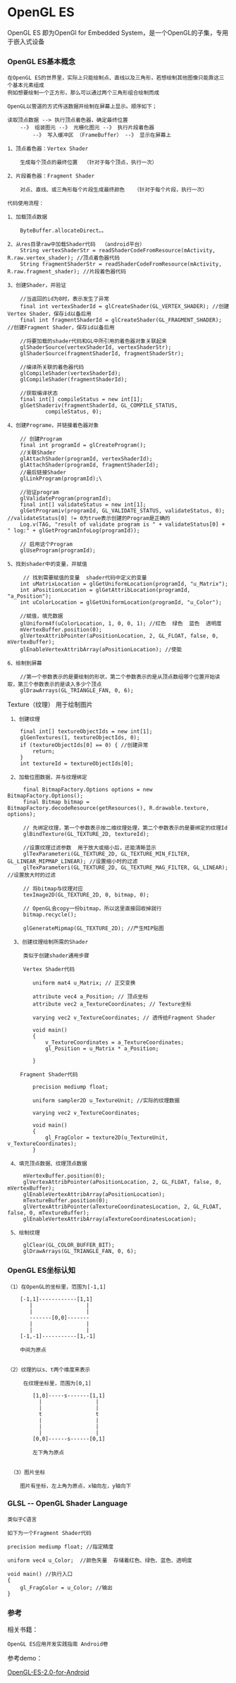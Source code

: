 # OpenGL ES

OpenGL ES 即为OpenGl for Embedded System，是一个OpenGL的子集，专用于嵌入式设备
    
### OpenGL ES基本概念

    在OpenGL ES的世界里，实际上只能绘制点、直线以及三角形，若想绘制其他图像只能靠这三个基本元素组成
    例如想要绘制一个正方形，那么可以通过两个三角形组合绘制而成

    OpenGL以管道的方式传送数据并绘制在屏幕上显示。顺序如下；
    
    读取顶点数据 --> 执行顶点着色器，确定最终位置 
        --》 组装图元 --》 光栅化图元 --》 执行片段着色器 
            --》 写入缓冲区 （FrameBuffer） --》 显示在屏幕上

    1、顶点着色器：Vertex Shader
    
        生成每个顶点的最终位置  （针对于每个顶点，执行一次）
    
    2、片段着色器：Fragment Shader
        
        对点、直线、或三角形每个片段生成最终颜色   （针对于每个片段，执行一次）
        
    代码使用流程：
    
    1、加载顶点数据  
    
        ByteBuffer.allocateDirect。。
        
    2、从res目录raw中加载Shader代码  （android平台）
        String vertexShaderStr = readShaderCodeFromResource(mActivity, R.raw.vertex_shader); //顶点着色器代码
        String fragmentShaderStr = readShaderCodeFromResource(mActivity, R.raw.fragment_shader); //片段着色器代码
        
    3、创建Shader，并验证
     
        //当返回的id为0时，表示发生了异常
        final int vertexShaderId = glCreateShader(GL_VERTEX_SHADER); //创建Vertex Shader，保存id以备后用
        final int fragmentShaderId = glCreateShader(GL_FRAGMENT_SHADER); //创建Fragment Shader，保存id以备后用
        
        //将要加载的shader代码和GL中所引用的着色器对象关联起来
        glShaderSource(vertexShaderId, vertexShaderStr);
        glShaderSource(fragmentShaderId, fragmentShaderStr);
        
        //编译所关联的着色器代码
        glCompileShader(vertexShaderId);
        glCompileShader(fragmentShaderId);
        
        //获取编译状态
        final int[] compileStatus = new int[1];
        glGetShaderiv(fragmentShaderId, GL_COMPILE_STATUS,
                compileStatus, 0);

    4、创建Programe，并链接着色器对象
    
        // 创建Program
        final int programId = glCreateProgram();
        //关联Shader
        glAttachShader(programId, vertexShaderId);
        glAttachShader(programId, fragmentShaderId);
        //最后链接Shader
        glLinkProgram(programId);\
        
        //验证program
        glValidateProgram(programId);
        final int[] validateStatus = new int[1];
        glGetProgramiv(programId, GL_VALIDATE_STATUS, validateStatus, 0); //validateStatus[0] != 0为true表示创建的Program是正确的
        Log.v(TAG, "result of validate program is " + validateStatus[0] + " log:" + glGetProgramInfoLog(programId));
        
        // 启用这个Program
        glUseProgram(programId);
    
    5、找到shader中的变量，并赋值
    
         // 找到需要赋值的变量  shader代码中定义的变量
        int uMatrixLocation = glGetUniformLocation(programId, "u_Matrix");
        int aPositionLocation = glGetAttribLocation(programId, "a_Position");
        int uColorLocation = glGetUniformLocation(programId, "u_Color");
        
        //赋值，填充数据
        glUniform4f(uColorLocation, 1, 0, 0, 1); //红色  绿色  蓝色  透明度
        mVertexBuffer.position(0);
        glVertexAttribPointer(aPositionLocation, 2, GL_FLOAT, false, 0, mVertexBuffer);
        glEnableVertexAttribArray(aPositionLocation); //使能
        
    6、绘制到屏幕
    
        //第一个参数表示的是要绘制的形状，第二个参数表示的是从顶点数组哪个位置开始读取，第三个参数表示的是读入多少个顶点
        glDrawArrays(GL_TRIANGLE_FAN, 0, 6);
        
        
Texture（纹理）  用于绘制图片

     1、创建纹理
     
        final int[] textureObjectIds = new int[1];
        glGenTextures(1, textureObjectIds, 0);
        if (textureObjectIds[0] == 0) { //创建异常
            return;
        }
        int textureId = textureObjectIds[0];
        
     2、加载位图数据，并与纹理绑定
     
         final BitmapFactory.Options options = new BitmapFactory.Options();
         final Bitmap bitmap = BitmapFactory.decodeResource(getResources(), R.drawable.texture, options);
         
         // 先绑定纹理，第一个参数表示按二维纹理处理，第二个参数表示的是要绑定的纹理Id
         glBindTexture(GL_TEXTURE_2D, textureId); 
         
         //设置纹理过滤参数  用于放大或缩小后，还能清晰显示
         glTexParameteri(GL_TEXTURE_2D, GL_TEXTURE_MIN_FILTER, GL_LINEAR_MIPMAP_LINEAR); //设置缩小时的过滤
         glTexParameteri(GL_TEXTURE_2D, GL_TEXTURE_MAG_FILTER, GL_LINEAR); //设置放大时的过滤
         
         // 将bitmap与纹理对应
         texImage2D(GL_TEXTURE_2D, 0, bitmap, 0);
         
         // OpenGL会copy一份bitmap，所以这里直接回收掉就行
         bitmap.recycle();
         
         glGenerateMipmap(GL_TEXTURE_2D); //产生MIP贴图
         
      3、创建纹理绘制所需的Shader
      
         类似于创建shader通用步骤
         
         Vertex Shader代码
         
            uniform mat4 u_Matrix; // 正交变换
            
            attribute vec4 a_Position; // 顶点坐标
            attribute vec2 a_TextureCoordinates; // Texture坐标
            
            varying vec2 v_TextureCoordinates; // 透传给Fragment Shader
            
            void main()
            {
                v_TextureCoordinates = a_TextureCoordinates;
                gl_Position = u_Matrix * a_Position;
            
            }
            
        Fragment Shader代码
        
            precision mediump float;
            
            uniform sampler2D u_TextureUnit; //实际的纹理数据
            
            varying vec2 v_TextureCoordinates;
            
            void main()
            {
                gl_FragColor = texture2D(u_TextureUnit, v_TextureCoordinates);
            }
            
     4、填充顶点数据、纹理顶点数据
     
         mVertexBuffer.position(0);
         glVertexAttribPointer(aPositionLocation, 2, GL_FLOAT, false, 0, mVertexBuffer);
         glEnableVertexAttribArray(aPositionLocation);
         mTextureBuffer.position(0);
         glVertexAttribPointer(aTextureCoordinatesLocation, 2, GL_FLOAT, false, 0, mTextureBuffer);
         glEnableVertexAttribArray(aTextureCoordinatesLocation);

     5、绘制纹理
     
         glClear(GL_COLOR_BUFFER_BIT);
         glDrawArrays(GL_TRIANGLE_FAN, 0, 6);
         
### OpenGL ES坐标认知
    
    （1）在OpenGL的坐标里，范围为[-1,1]
                
        [-1,1]------------[1,1]
           |                 |
           |                 |
           -------[0,0]-------
           |                 |
           |                 |
        [-1,-1]-----------[1,-1]
        
        中间为原点
    
    
    （2）纹理的以s、t两个维度来表示
        
         在纹理坐标里，范围为[0,1]
                    
            [1,0]-----s-------[1,1]
              |                 |
              |                 |
              t                 t
              |                 |
              |                 |
              |                 |
            [0,0]------s------[0,1]
            
            左下角为原点
            
            
     （3）图片坐标
     
        图片有坐标，左上角为原点，x轴向左，y轴向下
    
### GLSL  -- OpenGL Shader Language


    类似于C语言
    
    如下为一个Fragment Shader代码
    
    precision mediump float; //指定精度
    
    uniform vec4 u_Color;  //颜色矢量  存储着红色、绿色、蓝色、透明度
    
    void main() //执行入口
    {
        gl_FragColor = u_Color; //输出
    }
    
### 参考

相关书籍：

    OpenGL ES应用开发实践指南 Android卷
    
参考demo：

[OpenGL-ES-2.0-for-Android](https://github.com/wxplus/OpenGL-ES-2.0-for-Android)